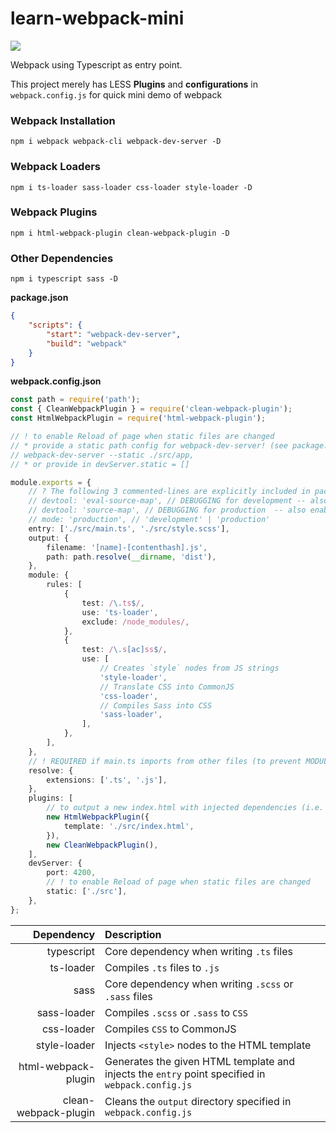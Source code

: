 # learn-webpack-mini

![](https://img.shields.io/badge/webpack-5.67.0-lightblue)

Webpack using Typescript as entry point.

This project merely has LESS **Plugins** and **configurations** in `webpack.config.js` for quick mini demo of webpack

### Webpack Installation

```
npm i webpack webpack-cli webpack-dev-server -D
```

### Webpack Loaders

```
npm i ts-loader sass-loader css-loader style-loader -D
```

### Webpack Plugins

```
npm i html-webpack-plugin clean-webpack-plugin -D
```

### Other Dependencies

```
npm i typescript sass -D
```

**package.json**

```json
{
    "scripts": {
        "start": "webpack-dev-server",
        "build": "webpack"
    }
}
```

**webpack.config.json**

```typescript
const path = require('path');
const { CleanWebpackPlugin } = require('clean-webpack-plugin');
const HtmlWebpackPlugin = require('html-webpack-plugin');

// ! to enable Reload of page when static files are changed
// * provide a static path config for webpack-dev-server! (see package.json)
// webpack-dev-server --static ./src/app,
// * or provide in devServer.static = []

module.exports = {
    // ? The following 3 commented-lines are explicitly included in package.json scripts
    // devtool: 'eval-source-map', // DEBUGGING for development -- also enable sourceMap: true in tsconfig.json
    // devtool: 'source-map', // DEBUGGING for production  -- also enable sourceMap: true in tsconfig.json
    // mode: 'production', // 'development' | 'production'
    entry: ['./src/main.ts', './src/style.scss'],
    output: {
        filename: '[name]-[contenthash].js',
        path: path.resolve(__dirname, 'dist'),
    },
    module: {
        rules: [
            {
                test: /\.ts$/,
                use: 'ts-loader',
                exclude: /node_modules/,
            },
            {
                test: /\.s[ac]ss$/,
                use: [
                    // Creates `style` nodes from JS strings
                    'style-loader',
                    // Translate CSS into CommonJS
                    'css-loader',
                    // Compiles Sass into CSS
                    'sass-loader',
                ],
            },
        ],
    },
    // ! REQUIRED if main.ts imports from other files (to prevent MODULE_NOT_FOUND error)
    resolve: {
        extensions: ['.ts', '.js'],
    },
    plugins: [
        // to output a new index.html with injected dependencies (i.e. <scripts>)
        new HtmlWebpackPlugin({
            template: './src/index.html',
        }),
        new CleanWebpackPlugin(),
    ],
    devServer: {
        port: 4200,
        // ! to enable Reload of page when static files are changed
        static: ['./src'],
    },
};
```

|           Dependency | Description                                                                                      |
| -------------------: | :----------------------------------------------------------------------------------------------- |
|           typescript | Core dependency when writing `.ts` files                                                         |
|            ts-loader | Compiles `.ts` files to `.js`                                                                    |
|                 sass | Core dependency when writing `.scss` or `.sass` files                                            |
|          sass-loader | Compiles `.scss` or `.sass` to `CSS`                                                             |
|           css-loader | Compiles `CSS` to CommonJS                                                                       |
|         style-loader | Injects `<style>` nodes to the HTML template                                                     |
|  html-webpack-plugin | Generates the given HTML template and injects the `entry` point specified in `webpack.config.js` |
| clean-webpack-plugin | Cleans the `output` directory specified in `webpack.config.js`                                   |
